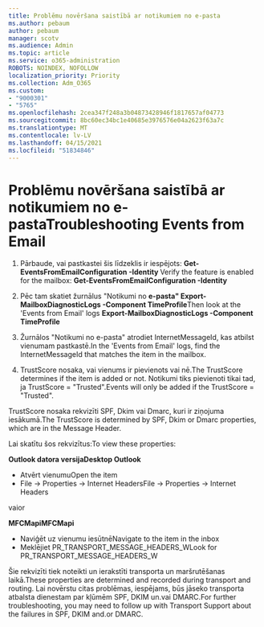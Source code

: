 ```yaml
---
title: Problēmu novēršana saistībā ar notikumiem no e-pasta
ms.author: pebaum
author: pebaum
manager: scotv
ms.audience: Admin
ms.topic: article
ms.service: o365-administration
ROBOTS: NOINDEX, NOFOLLOW
localization_priority: Priority
ms.collection: Adm_O365
ms.custom:
- "9000301"
- "5765"
ms.openlocfilehash: 2cea347f248a3b04873428946f1817657af04773
ms.sourcegitcommit: 8bc60ec34bc1e40685e3976576e04a2623f63a7c
ms.translationtype: MT
ms.contentlocale: lv-LV
ms.lasthandoff: 04/15/2021
ms.locfileid: "51834846"
---
```

# <a name="troubleshooting-events-from-email"></a><span data-ttu-id="46091-102">Problēmu novēršana saistībā ar notikumiem no e-pasta</span><span class="sxs-lookup"><span data-stu-id="46091-102">Troubleshooting Events from Email</span></span>

1. <span data-ttu-id="46091-103">Pārbaude, vai pastkastei šis līdzeklis ir iespējots: **Get-EventsFromEmailConfiguration -Identity <mailbox>**</span><span class="sxs-lookup"><span data-stu-id="46091-103">Verify the feature is enabled for the mailbox: **Get-EventsFromEmailConfiguration -Identity <mailbox>**</span></span>

2. <span data-ttu-id="46091-104">Pēc tam skatiet žurnālus "Notikumi no **e-pasta" Export-MailboxDiagnosticLogs <mailbox> -Component TimeProfile**</span><span class="sxs-lookup"><span data-stu-id="46091-104">Then look at the 'Events from Email' logs **Export-MailboxDiagnosticLogs <mailbox> -Component TimeProfile**</span></span>

3. <span data-ttu-id="46091-105">Žurnālos "Notikumi no e-pasta" atrodiet InternetMessageId, kas atbilst vienumam pastkastē.</span><span class="sxs-lookup"><span data-stu-id="46091-105">In the 'Events from Email' logs, find the InternetMessageId that matches the item in the mailbox.</span></span>  

4. <span data-ttu-id="46091-106">TrustScore nosaka, vai vienums ir pievienots vai nē.</span><span class="sxs-lookup"><span data-stu-id="46091-106">The TrustScore determines if the item is added or not.</span></span> <span data-ttu-id="46091-107">Notikumi tiks pievienoti tikai tad, ja TrustScore = "Trusted".</span><span class="sxs-lookup"><span data-stu-id="46091-107">Events will only be added if the TrustScore = "Trusted".</span></span>

<span data-ttu-id="46091-108">TrustScore nosaka rekvizīti SPF, Dkim vai Dmarc, kuri ir ziņojuma iesākumā.</span><span class="sxs-lookup"><span data-stu-id="46091-108">The TrustScore is determined by SPF, Dkim or Dmarc properties, which are in the Message Header.</span></span>

<span data-ttu-id="46091-109">Lai skatītu šos rekvizītus:</span><span class="sxs-lookup"><span data-stu-id="46091-109">To view these properties:</span></span>

<span data-ttu-id="46091-110">**Outlook datora versija**</span><span class="sxs-lookup"><span data-stu-id="46091-110">**Desktop Outlook**</span></span>

- <span data-ttu-id="46091-111">Atvērt vienumu</span><span class="sxs-lookup"><span data-stu-id="46091-111">Open the item</span></span>
- <span data-ttu-id="46091-112">File -> Properties -> Internet Headers</span><span class="sxs-lookup"><span data-stu-id="46091-112">File -> Properties -> Internet Headers</span></span>

<span data-ttu-id="46091-113">vai</span><span class="sxs-lookup"><span data-stu-id="46091-113">or</span></span>

<span data-ttu-id="46091-114">**MFCMapi**</span><span class="sxs-lookup"><span data-stu-id="46091-114">**MFCMapi**</span></span>

- <span data-ttu-id="46091-115">Naviģēt uz vienumu iesūtnē</span><span class="sxs-lookup"><span data-stu-id="46091-115">Navigate to the item in the inbox</span></span>
- <span data-ttu-id="46091-116">Meklējiet PR_TRANSPORT_MESSAGE_HEADERS_W</span><span class="sxs-lookup"><span data-stu-id="46091-116">Look for PR_TRANSPORT_MESSAGE_HEADERS_W</span></span>

<span data-ttu-id="46091-117">Šie rekvizīti tiek noteikti un ierakstīti transporta un maršrutēšanas laikā.</span><span class="sxs-lookup"><span data-stu-id="46091-117">These properties are determined and recorded during transport and routing.</span></span> <span data-ttu-id="46091-118">Lai novērstu citas problēmas, iespējams, būs jāseko transporta atbalsta dienestam par kļūmēm SPF, DKIM un.vai DMARC.</span><span class="sxs-lookup"><span data-stu-id="46091-118">For further troubleshooting, you may need to follow up with Transport Support about the failures in  SPF, DKIM and.or DMARC.</span></span>